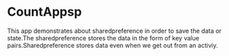 # CountAppsp
This app demonstrates about sharedpreference in order to save the data or state.The sharedpreference stores the data in the form of key value pairs.Sharedpreference stores data even when we get out from an activiy.
